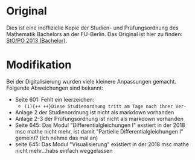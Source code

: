 # Original

Dies ist eine inoffizielle Kopie der Studien- und Prüfungsordnung des Mathematik
Bachelors an der FU-Berlin. Das Original ist hier zu finden:
[StO/PO 2013 (Bachelor)](https://www.imp.fu-berlin.de/fbv/pruefungsbuero/Studien--und-Pruefungsordnungen/STOPO_BSc_-Mathe-2013.pdf).

# Modifikation

Bei der Digitalisierung wurden viele kleinere Anpassungen gemacht. Folgende
Abweichungen sind bekannt:

- Seite 601: Fehlt ein leerzeichen:
  - `(1){++ ++}Diese Studienordnung tritt am Tage nach ihrer Ver-`
- Anlage 2 der Studienordnung ist nicht als markdown vorhanden
- Anlage 2-3 der Prüfungsordnung ist nicht als markdown vorhanden
- Seite 645: Das Modul "Differentialgleichungen I" exstiert in der 2018 msc
  mathe nicht mehr, ist damit "Partielle Differentialgleichungen I" gemeint?
  (ich nehme das mal an)
- seite 645: Das Modul "Visualisierung" existiert in der 2018 msc mathe nicht
  mehr...habs einfach weggelassen
